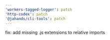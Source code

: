 ```yaml
---
'workers-tagged-logger': patch
'http-codex': patch
'@jahands/cli-tools': patch
---
```


fix: add missing .js extensions to relative imports
